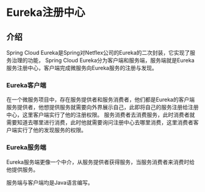 # Eureka注册中心

## 介绍

Spring Cloud Eureka是Spring对Netflex公司的Eureka的二次封装，它实现了服务治理的功能，
Spring Cloud Eureka分为客户端和服务端，服务端就是Eureka服务注册中心，客户端完成微服务向Eureka服务的注册与发现。

### Eureka客户端

在一个微服务项目中，存在服务提供者和服务消费者，他们都是Eureka的客户端
服务提供者，他想提供服务就需要向外界展示自己，此即将自己的服务注册给注册中心，这里客户端实行了他的注册权限。
服务消费者去消费服务，此时消费者就需要知道去哪里进行消费，此时他就需要询问注册中心去哪里消费，这里消费者客户端实行了他的发现服务的权限。

### Eureka服务端

Eureka服务端更像一个中介，从服务提供者获得服务，当服务消费者来消费时给他提供服务。


服务端与客户端均是Java语言编写。

